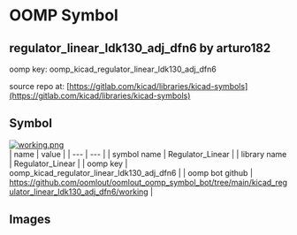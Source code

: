 # OOMP Symbol  
## regulator_linear_ldk130_adj_dfn6  by arturo182  
  
oomp key: oomp_kicad_regulator_linear_ldk130_adj_dfn6  
  
source repo at: [https://gitlab.com/kicad/libraries/kicad-symbols](https://gitlab.com/kicad/libraries/kicad-symbols)  
## Symbol  
  
[![working.png](working_600.png)](working.png)  
| name | value | 
| --- | --- | 
| symbol name | Regulator_Linear | 
| library name | Regulator_Linear | 
| oomp key | oomp_kicad_regulator_linear_ldk130_adj_dfn6 | 
| oomp bot github | https://github.com/oomlout/oomlout_oomp_symbol_bot/tree/main/kicad_regulator_linear_ldk130_adj_dfn6/working | 
## Images  
